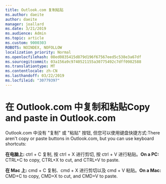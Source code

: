 ```yaml
---
title: Outlook.com 复制粘贴
ms.author: daeite
author: daeite
manager: joallard
ms.date: 3/21/2019
ms.audience: Admin
ms.topic: article
ms.custom: 9000303
ROBOTS: NOINDEX, NOFOLLOW
localization_priority: Normal
ms.openlocfilehash: 08ed0835415d879d196f67567eed5c538e3a67df
ms.sourcegitcommit: 03a156a9c9740521155a30775492c7dff0982588
ms.translationtype: MT
ms.contentlocale: zh-CN
ms.lasthandoff: 03/22/2019
ms.locfileid: "30779397"
---
```

# <a name="copy-and-paste-in-outlookcom"></a><span data-ttu-id="48e26-102">在 Outlook.com 中复制和粘贴</span><span class="sxs-lookup"><span data-stu-id="48e26-102">Copy and paste in Outlook.com</span></span>

<span data-ttu-id="48e26-103">Outlook.com 中没有 "复制" 或 "粘贴" 按钮, 但您可以使用键盘快捷方式:</span><span class="sxs-lookup"><span data-stu-id="48e26-103">There aren't copy or paste buttons in Outlook.com, but you can use keyboard shortcuts:</span></span>

<span data-ttu-id="48e26-104">**在电脑上:** ctrl + C 复制, 按 ctrl + X 进行剪切, 按 ctrl + V 进行粘贴。</span><span class="sxs-lookup"><span data-stu-id="48e26-104">**On a PC:** CTRL+C to copy, CTRL+X to cut, and CTRL+V to paste.</span></span>

<span data-ttu-id="48e26-105">**在 Mac 上:** cmd + C 复制、cmd + X 进行剪切以及 cmd + V 粘贴。</span><span class="sxs-lookup"><span data-stu-id="48e26-105">**On a Mac:** CMD+C to copy, CMD+X to cut, and CMD+V to paste.</span></span>